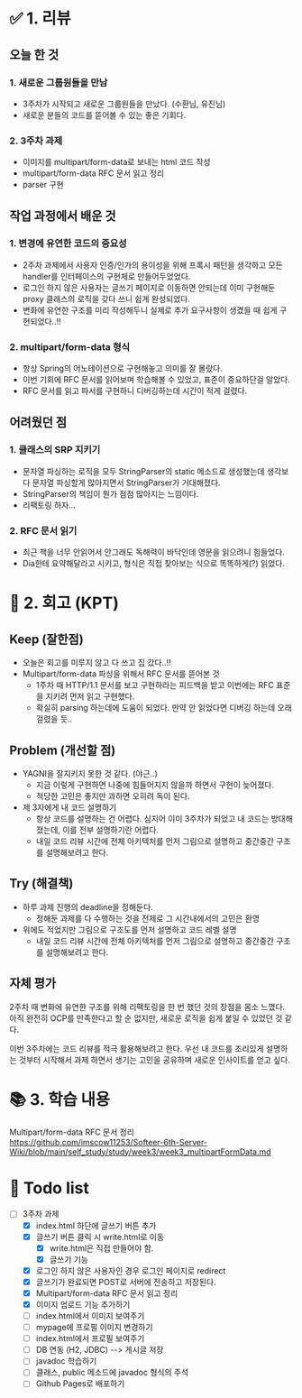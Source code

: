 # ✅ 1. 리뷰
## 오늘 한 것
### 1. 새로운 그룹원들을 만남
- 3주차가 시작되고 새로운 그룹원들을 만났다. (수환님, 유진님)
- 새로운 분들의 코드를 뜯어볼 수 있는 좋은 기회다. 

### 2. 3주차 과제
- 이미지를 multipart/form-data로 보내는 html 코드 작성
- multipart/form-data RFC 문서 읽고 정리
- parser 구현

## 작업 과정에서 배운 것
### 1. 변경에 유연한 코드의 중요성
- 2주차 과제에서 사용자 인증/인가의 용이성을 위해 프록시 패턴을 생각하고 모든 handler를 인터페이스의 구현체로 만들어두었었다. 
- 로그인 하지 않은 사용자는 글쓰기 페이지로 이동하면 안되는데 이미 구현해둔 proxy 클래스의 로직을 갖다 쓰니 쉽게 완성되었다. 
- 변화에 유연한 구조를 미리 작성해두니 실제로 추가 요구사항이 생겼을 때 쉽게 구현되었다..!!

### 2. multipart/form-data 형식
- 항상 Spring의 어노테이션으로 구현해놓고 의미를 잘 몰랐다. 
- 이번 기회에 RFC 문서를 읽어보며 학습해볼 수 있었고, 표준이 중요하단걸 알았다. 
- RFC 문서를 읽고 파서를 구현하니 디버깅하는데 시간이 적게 걸렸다.

## 어려웠던 점
### 1. 클래스의 SRP 지키기 
- 문자열 파싱하는 로직을 모두 StringParser의 static 메소드로 생성했는데 생각보다 문자열 파싱할게 많아지면서 
StringParser가 거대해졌다.
- StringParser의 책임이 뭔가 점점 많아지는 느낌이다. 
- 리팩토링 하자...

### 2. RFC 문서 읽기
- 최근 책을 너무 안읽어서 안그래도 독해력이 바닥인데 영문을 읽으려니 힘들었다. 
- Dia한테 요약해달라고 시키고, 형식은 직접 찾아보는 식으로 똑똑하게(?) 읽었다. 

# 🤔 2. 회고 (KPT)
## Keep (잘한점)
- 오늘은 회고를 미루지 않고 다 쓰고 집 갔다..!!
- Multipart/form-data 파싱을 위해서 RFC 문서를 뜯어본 것
  - 1주차 때 HTTP/1.1 문서를 보고 구현하라는 피드백을 받고 이번에는 RFC 표준을 지키려 먼저 읽고 구현했다. 
  - 확실히 parsing 하는데에 도움이 되었다. 만약 안 읽었다면 디버깅 하는데 오래 걸렸을 듯..

## Problem (개선할 점)
- YAGNI을 잘지키지 못한 것 같다. (야근..) 
  - 지금 이렇게 구현하면 나중에 힘들어지지 않을까 하면서 구현이 늦어졌다. 
  - 적당한 고민은 좋지만 과하면 오히려 독이 된다.
- 제 3자에게 내 코드 설명하기
  - 항상 코드를 설명하는 건 어렵다. 심지어 이미 3주차가 되었고 내 코드는 방대해졌는데, 이를 전부 설명하기란 어렵다. 
  - 내일 코드 리뷰 시간에 전체 아키텍처를 먼저 그림으로 설명하고 중간중간 구조를 설명해보려고 한다. 

## Try (해결책)
- 하루 과제 진행의 deadline을 정해둔다. 
  - 정해둔 과제를 다 수행하는 것을 전제로 그 시간내에서의 고민은 환영
- 위에도 적었지만 그림으로 구조도를 먼저 설명하고 코드 레벨 설명
  - 내일 코드 리뷰 시간에 전체 아키텍처를 먼저 그림으로 설명하고 중간중간 구조를 설명해보려고 한다.

## 자체 평가
2주차 때 변화에 유연한 구조를 위해 리팩토링을 한 번 했던 것의 장점을 몸소 느꼈다. 아직 완전히 OCP를 만족한다고 할 순 없지만,
새로운 로직을 쉽게 붙일 수 있었던 것 같다. 

이번 3주차에는 코드 리뷰를 적극 활용해보려고 한다. 우선 내 코드를 조리있게 설명하는 것부터 시작해서 과제 하면서 생기는 고민을 공유하며
새로운 인사이트를 얻고 싶다. 

# 📚 3. 학습 내용
Multipart/form-data RFC 문서 정리 </br>
https://github.com/imscow11253/Softeer-6th-Server-Wiki/blob/main/self_study/study/week3/week3_multipartFormData.md

# 💁‍ Todo list
- [ ] 3주차 과제
  - [x] index.html 하단에 글쓰기 버튼 추가
  - [x] 글쓰기 버튼 클릭 시 write.html로 이동
    - [x] write.html은 직접 만들어야 함.
    - [x] 글쓰기 기능
  - [x] 로그인 하지 않은 사용자인 경우 로그인 페이지로 redirect
  - [x] 글쓰기가 완료되면 POST로 서버에 전송하고 저장된다.
  - [x] Multipart/form-data RFC 문서 읽고 정리
  - [x] 이미지 업로드 기능 추가하기
  - [ ] index.html에서 이미지 보여주기
  - [ ] mypage에 프로필 이미지 변경하기
  - [ ] index.html에서 프로필 보여주기
  - [ ] DB 연동 (H2, JDBC) --> 게시글 저장
  - [ ] javadoc 학습하기
  - [ ] 클래스, public 메소드에 javadoc 형식의 주석 
  - [ ] Github Pages로 배포하기